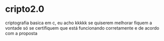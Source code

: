 # cripto2.0
criptografia basica em c, eu acho kkkkk
se quiserem melhorar fiquem a vontade só se certifiquem que está funcionando corretamente e de acordo com a proposta
